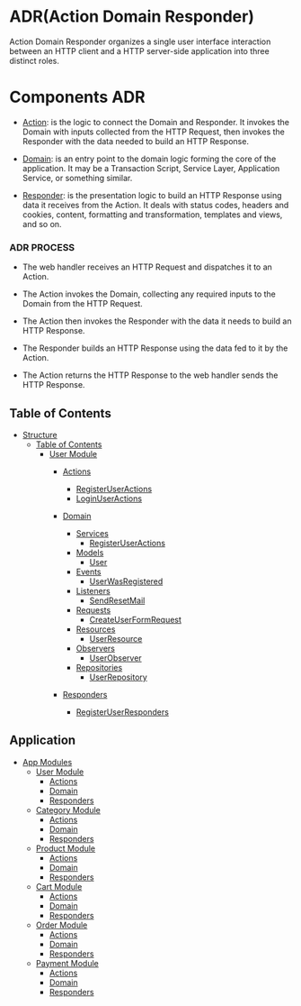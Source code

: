 # ADR(Action Domain Responder)
Action Domain Responder organizes a single user
interface interaction between an HTTP client and a HTTP server-side application into three distinct roles.
# Components ADR
 - [Action](#Action): is the logic to connect the Domain and Responder. 
   It invokes the Domain with inputs collected from the HTTP Request, then invokes the Responder with the data needed to build an HTTP Response.
 
- [Domain](#Domain): is an entry point to the domain logic forming the core of the application.
   It may be a Transaction Script, Service Layer, Application Service, or something similar.

- [Responder](#Responder): is the presentation logic to build an HTTP Response using data it receives from the Action.
   It deals with status codes, headers and cookies, content, formatting and transformation, templates and views, and so on. 
### <a name="ADR PROCESS">ADR PROCESS</a>
 - The web handler receives an HTTP Request and dispatches it to an Action.
  
 - The Action invokes the Domain, collecting any required inputs to the Domain from the HTTP Request.
 - The Action then invokes the Responder with the data it needs to build an HTTP Response.
 -  The Responder builds an HTTP Response using the data fed to it by the Action.
 -  The Action returns the HTTP Response to the web handler sends the HTTP Response.
 
 ## <a name="toc">Table of Contents</a>

- [Structure](#Structure)
  - [Table of Contents](#table-of-contents)
     - [User Module](#Users-Module)
        - [Actions](#Actions)
            - [RegisterUserActions](#RegisterUserActions)
            - [LoginUserActions](#LoginUserActions)
            
        - [Domain](#Domain) 
           - [Services](#Services) 
                - [RegisterUserActions](#RegisterUserServices)
           - [Models](#Models) 
                - [User](#User)
           - [Events](#Events) 
                - [UserWasRegistered](#UserWasRegistered)
           - [Listeners](#listeners) 
                - [SendResetMail](#SendResetMail)
           - [Requests](#Requests) 
                - [CreateUserFormRequest](#CreateUserFormRequest)
           - [Resources](#Resources) 
                - [UserResource](#UserResource)
           - [Observers](#Observers) 
                - [UserObserver](#UserObserver)
           - [Repositories](#Repositories) 
                - [UserRepository](#UserRepository)
           
        - [Responders](#Responders) 
           - [RegisterUserResponders](#RegisterUserResponders)
           
 
 ## <a name="toc">Application</a>

- [App Modules](#App-Modules)
  - [User Module](#[User-Module)
       - [Actions](#Actions)
       - [Domain](#Domain)
       - [Responders](#Responders)
  - [Category Module](#[Category-Module)
       - [Actions](#Actions)
       - [Domain](#Domain)
       - [Responders](#Responders)
  - [Product Module](#[Product-Module)
       - [Actions](#Actions)
       - [Domain](#Domain)
       - [Responders](#Responders)
  - [Cart Module](#[Cart-Module)
       - [Actions](#Actions)
       - [Domain](#Domain)
       - [Responders](#Responders)
  - [Order Module](#[Order-Module)
       - [Actions](#Actions)
       - [Domain](#Domain)
       - [Responders](#Responders)
  - [Payment Module](#[Payment-Module)
       - [Actions](#Actions)
       - [Domain](#Domain)
       - [Responders](#Responders)
   
    
     
